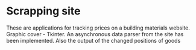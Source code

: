 # Scrapping site
These are applications for tracking prices on a building materials website. Graphic cover - Tkinter.
An asynchronous data parser from the site has been implemented.
Also the output of the changed positions of goods
